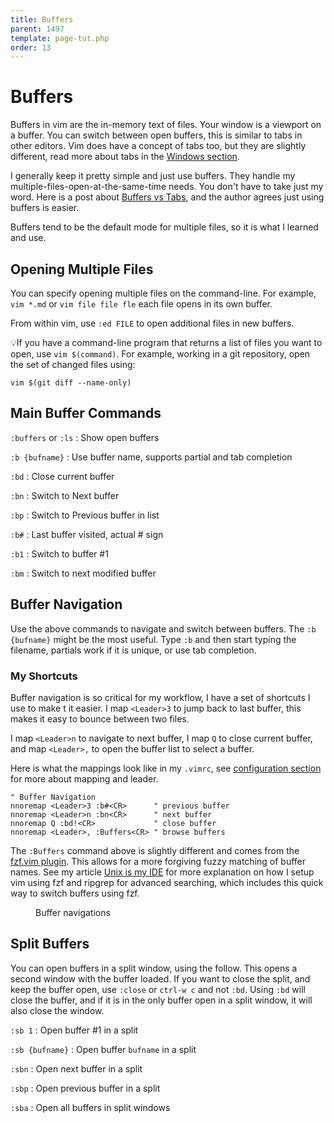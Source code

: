```yaml
---
title: Buffers
parent: 1497
template: page-tut.php
order: 13
---
```


# Buffers

Buffers in vim are the in-memory text of files. Your window is a viewport on a buffer. You can switch between open buffers, this is similar to tabs in other editors. Vim does have a concept of tabs too, but they are slightly different, read more about tabs in the [Windows section](/working-with-vim/windows/).

I generally keep it pretty simple and just use buffers. They handle my multiple-files-open-at-the-same-time needs. You don't have to take just my word. Here is a post about [Buffers vs Tabs](https://joshldavis.com/2014/04/05/vim-tab-madness-buffers-vs-tabs/), and the author agrees just using buffers is easier.

Buffers tend to be the default mode for multiple files, so it is what I learned and use.

## Opening Multiple Files

You can specify opening multiple files on the command-line. For example, `vim *.md` or `vim file file fle` each file opens in its own buffer. 

From within vim, use `:ed FILE` to open additional files in new buffers.

<span class="tip">💡</span>If you have a command-line program that returns a list of files you want to open, use `vim $(command)`. For example, working in a git repository, open the set of changed files using:
```
vim $(git diff --name-only)
```


## Main Buffer Commands

`:buffers` or `:ls`
: Show open buffers

`:b {bufname}`
: Use buffer name, supports partial and tab completion

`:bd`
: Close current buffer

`:bn`
: Switch to Next buffer

`:bp`
: Switch to Previous buffer in list

`:b#`
: Last buffer visited, actual # sign

`:b1`
: Switch to buffer #1

`:bm`
: Switch to next modified buffer


## Buffer Navigation

Use the above commands to navigate and switch between buffers. The `:b {bufname}` might be the most useful. Type `:b` and then start typing the filename, partials work if it is unique, or use tab completion.

### My Shortcuts

Buffer navigation is so critical for my workflow, I have a set of shortcuts I use to make t it easier. I map `<Leader>3` to jump back to last buffer, this makes it easy to bounce between two files.

I map `<Leader>n` to navigate to next buffer, I map `Q` to close current buffer, and map `<Leader>,` to open the buffer list to select a buffer.

Here is what the mappings look like in my `.vimrc`, see [configuration section](/working-with-vim/configuration) for more about mapping and leader.

```vim
" Buffer Navigation
nnoremap <Leader>3 :b#<CR>      " previous buffer
nnoremap <Leader>n :bn<CR>      " next buffer
nnoremap Q :bd!<CR>             " close buffer
nnoremap <Leader>, :Buffers<CR> " browse buffers
```

The `:Buffers` command above is slightly different and comes from the [fzf.vim plugin](https://github.com/junegunn/fzf.vim). This allows for a more forgiving fuzzy matching of buffer names. See my article [Unix is my IDE](https://mkaz.blog/code/unix-is-my-ide/) for more explanation on how I setup vim using fzf and ripgrep for advanced searching, which includes this quick way to switch buffers using fzf.

<figure><asciinema-player src="/a/casts/vim/buffers.cast" font-size="large" cols="65" rows="20"></asciinema-player><figcaption>Buffer navigations</figcaption></figure>


## Split Buffers

You can open buffers in a split window, using the follow. This opens a second window with the buffer loaded. If you want to close the split, and keep the buffer open, use `:close` or `ctrl-w c` and not `:bd`.  Using `:bd` will close the buffer, and if it is in the only buffer open in a split window, it will also close the window.

`:sb 1`
: Open buffer #1 in a split

`:sb {bufname}`
: Open buffer `bufname` in a split

`:sbn`
: Open next buffer in a split

`:sbp`
: Open previous buffer in a split

`:sba`
: Open all buffers in split windows

